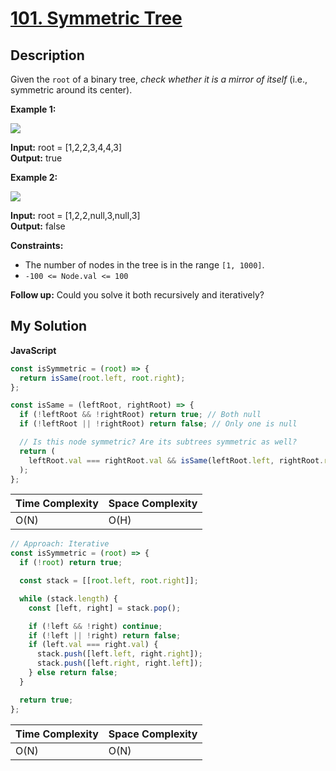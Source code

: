 # [101. Symmetric Tree](https://leetcode.com/problems/symmetric-tree)

## Description

Given the `root` of a binary tree, _check whether it is a mirror of itself_ (i.e., symmetric around its center).

**Example 1:**

![](https://assets.leetcode.com/uploads/2021/02/19/symtree1.jpg)

**Input:** root = \[1,2,2,3,4,4,3\]  
**Output:** true

**Example 2:**

![](https://assets.leetcode.com/uploads/2021/02/19/symtree2.jpg)

**Input:** root = \[1,2,2,null,3,null,3\]  
**Output:** false

**Constraints:**

- The number of nodes in the tree is in the range `[1, 1000]`.
- `-100 <= Node.val <= 100`

**Follow up:** Could you solve it both recursively and iteratively?

## My Solution

**JavaScript**

```js
const isSymmetric = (root) => {
  return isSame(root.left, root.right);
};

const isSame = (leftRoot, rightRoot) => {
  if (!leftRoot && !rightRoot) return true; // Both null
  if (!leftRoot || !rightRoot) return false; // Only one is null

  // Is this node symmetric? Are its subtrees symmetric as well?
  return (
    leftRoot.val === rightRoot.val && isSame(leftRoot.left, rightRoot.right) && isSame(leftRoot.right, rightRoot.left)
  );
};
```

| Time Complexity | Space Complexity |
| --------------- | ---------------- |
| O(N)            | O(H)             |

```js
// Approach: Iterative
const isSymmetric = (root) => {
  if (!root) return true;

  const stack = [[root.left, root.right]];

  while (stack.length) {
    const [left, right] = stack.pop();

    if (!left && !right) continue;
    if (!left || !right) return false;
    if (left.val === right.val) {
      stack.push([left.left, right.right]);
      stack.push([left.right, right.left]);
    } else return false;
  }

  return true;
};
```

| Time Complexity | Space Complexity |
| --------------- | ---------------- |
| O(N)            | O(N)             |

